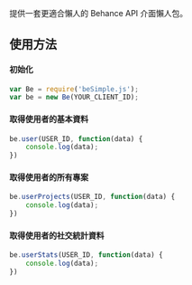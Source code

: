 提供一套更適合懶人的 Behance API 介面懶人包。

## 使用方法
#### 初始化
```js
var Be = require('beSimple.js');
var be = new Be(YOUR_CLIENT_ID);
```
#### 取得使用者的基本資料
```js
be.user(USER_ID, function(data) {
	console.log(data);
})
```
#### 取得使用者的所有專案
```js
be.userProjects(USER_ID, function(data) {
	console.log(data);
})
```
#### 取得使用者的社交統計資料
```js
be.userStats(USER_ID, function(data) {
	console.log(data);
})
```